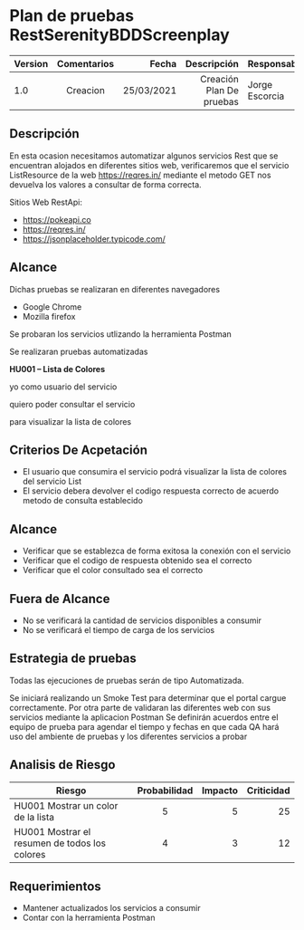 # Plan de pruebas RestSerenityBDDScreenplay

| Version  | Comentarios |Fecha|Descripción|Responsable|
|----------|:-------------:|------:|-------:|---------|
| 1.0  | Creacion  |25/03/2021|Creación Plan De pruebas|Jorge Escorcia|

## Descripción
En esta ocasion necesitamos automatizar algunos servicios Rest que se encuentran alojados en diferentes sitios web, verificaremos que el servicio
ListResource de la web https://reqres.in/ mediante el metodo GET nos devuelva los valores a consultar de forma correcta.

Sitios Web RestApi:
- https://pokeapi.co
- https://reqres.in/
- https://jsonplaceholder.typicode.com/

## Alcance

Dichas pruebas se realizaran en diferentes navegadores
- Google Chrome
- Mozilla firefox

Se probaran los servicios utlizando la herramienta Postman

Se realizaran pruebas automatizadas

**HU001 – Lista de Colores**

  yo como usuario del servicio
  
  quiero poder consultar el servicio
  
  para visualizar la lista de colores
  
## Criterios De Acpetación 
- El usuario que consumira el servicio podrá visualizar la lista de colores del servicio List<Resource>
- El servicio debera devolver el codigo respuesta correcto de acuerdo metodo de consulta establecido
	
## Alcance
- Verificar que se establezca de forma exitosa la conexión con el servicio
- Verificar que el codigo de respuesta obtenido sea el correcto
- Verificar que el color consultado sea el correcto
	
## Fuera de Alcance
- No se verificará la cantidad de servicios disponibles a consumir
- No se verificará el tiempo de carga de los servicios
	
## Estrategia de pruebas
Todas las ejecuciones de pruebas serán de tipo Automatizada.

Se iniciará realizando un Smoke Test para determinar que el portal cargue correctamente.
Por otra parte de validaran las diferentes web con sus servicios mediante la aplicacion Postman
Se definirán acuerdos entre el equipo de prueba para agendar el tiempo y fechas en que cada QA hará uso del ambiente de pruebas
y los diferentes servicios a probar
	
## Analisis de Riesgo
| Riesgo | Probabilidad |Impacto|Criticidad|
|----------|:-------------:|------:|-------:|
|HU001 Mostrar un color de la lista  | 5  |5|25|
|HU001 Mostrar el resumen de todos los colores  | 4  |3|12|
	
## Requerimientos
- Mantener actualizados los servicios a consumir
- Contar con la herramienta Postman
	
	



				
